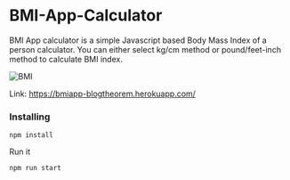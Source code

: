 # BMI-App-Calculator

BMI App calculator is a simple Javascript based Body Mass Index of a person calculator. You can either select kg/cm method or pound/feet-inch method to calculate BMI index.

![BMI](https://user-images.githubusercontent.com/6918020/92306520-5acd3500-efad-11ea-8582-7180b78e7c1f.png)

Link: https://bmiapp-blogtheorem.herokuapp.com/

### Installing

```
npm install
```

Run it

```
npm run start
```
